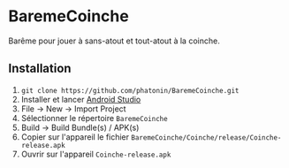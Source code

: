 # BaremeCoinche

Barême pour jouer à sans-atout et tout-atout à la coinche.

## Installation

1. `git clone https://github.com/phatonin/BaremeCoinche.git`
2. Installer et lancer [Android Studio](https://developer.android.com/studio)
3. File -> New -> Import Project
4. Sélectionner le répertoire `BaremeCoinche`
5. Build -> Build Bundle(s) / APK(s)
6. Copier sur l'appareil le fichier `BaremeCoinche/Coinche/release/Coinche-release.apk`
7. Ouvrir sur l'appareil `Coinche-release.apk`
